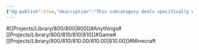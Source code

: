 ```yaml
---
{"dg-publish":true,"description":"This subcategory deals specifically with the famous world record game Minecraft. The server is made in Java and has been utilized in many artificial intelligence agent papers and studies. It even supports custom mods, so you can test your own.","permalink":"/projects/library/800/810/810-00/810-00/","dgPassFrontmatter":true,"noteIcon":"0","created":"2024-02-25T02:02:48.662+09:00","updated":"2024-04-19T19:43:56.826+09:00"}
---
```


#[[Projects/Library/800/800\|800]]#Anythings#[[Projects/Library/800/810/810\|810]]#Game#[[Projects/Library/800/810/810.00/810.00\|810.00]]#Minecraft















